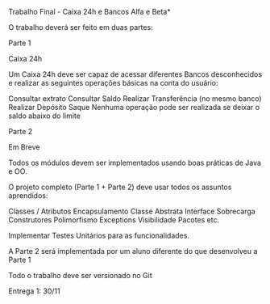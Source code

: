Trabalho Final - Caixa 24h e Bancos Alfa e Beta*

O trabalho deverá ser feito em duas partes:

Parte 1

Caixa 24h

Um Caixa 24h deve ser capaz de acessar diferentes Bancos desconhecidos e realizar as seguintes operações básicas na conta do usuário:

Consultar extrato
Consultar Saldo
Realizar Transferência (no mesmo banco)
Realizar Depósito
Saque
Nenhuma operação pode ser realizada se deixar o saldo abaixo do limite


Parte 2

Em Breve


Todos os módulos devem ser implementados usando boas práticas de Java e OO.

O projeto completo (Parte 1 + Parte 2) deve usar todos os assuntos aprendidos:

Classes / Atributos
Encapsulamento
Classe Abstrata
Interface
Sobrecarga
Construtores
Polimorfismo
Exceptions
Visibilidade
Pacotes
etc.

Implementar Testes Unitários para as funcionalidades.

A Parte 2 será implementada por um aluno diferente do que desenvolveu a Parte 1

Todo o trabalho deve ser versionado no Git

Entrega 1: 30/11 